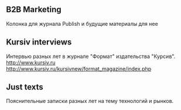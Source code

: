 ## B2B Marketing
Колонка для журнала Publish и будущие материалы для нее

## Kursiv interviews
Интервью разных лет в журнале "Формат" издательства "Курсив".
http://www.kursiv.ru
http://www.kursiv.ru/kursivnew/format_magazine/index.php

## Just texts
Пояснительные записки разных лет на тему технологий и рынков.
